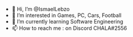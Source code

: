 - 👋 Hi, I’m @IsmaelLebzo
- 👀 I’m interested in Games, PC, Cars, Football
- 🌱 I’m currently learning Software Engineering
- 📫 How to reach me : on Discord CHALA#2556

<!---
IsmaelLebzo/IsmaelLebzo is a ✨ special ✨ repository because its `README.md` (this file) appears on your GitHub profile.
You can click the Preview link to take a look at your changes.
--->
